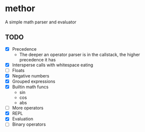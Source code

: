 # methor

A simple math parser and evaluator

## TODO

- [x] Precedence
  - The deeper an operator parser is in the callstack, the higher precedence it has
- [x] Intersperse calls with whitespace eating
- [ ] Floats
- [x] Negative numbers
- [x] Grouped expressions
- [x] Builtin math funcs
  - sin
  - cos
  - abs
- [ ] More operators
- [x] REPL
- [x] Evaluation
- [ ] Binary operators
